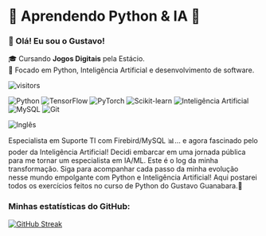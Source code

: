 # 🐍 Aprendendo Python & IA 🤖
<h3>👋 Olá! Eu sou o Gustavo!</h3>
<p>
  🎓 Cursando <strong>Jogos Digitais</strong> pela Estácio.
  <br>
  🐍 Focado em Python, Inteligência Artificial e desenvolvimento de software.
</p>

![visitors](https://visitor-badge.laobi.icu/badge?page_id=GustavoReis17.GustavoReis17)
<p>
  <img src="https://img.shields.io/badge/python-%233776AB.svg?style=for-the-badge&logo=python&logoColor=white" alt="Python"/>
  <img src="https://img.shields.io/badge/TensorFlow-%23FF6F00.svg?style=for-the-badge&logo=tensorflow&logoColor=white" alt="TensorFlow"/>
  <img src="https://img.shields.io/badge/PyTorch-%23EE4C2C.svg?style=for-the-badge&logo=pytorch&logoColor=white" alt="PyTorch"/>
  
  <img src="https://img.shields.io/badge/scikit--learn-%23F7931E.svg?style=for-the-badge&logo=scikit-learn&logoColor=white&v=1" alt="Scikit-learn"/>
  
  <img src="https://img.shields.io/badge/Inteligência_Artificial-5A00B3.svg?style=for-the-badge" alt="Inteligência Artificial"/>
  <img src="https://img.shields.io/badge/mysql-%234479A1.svg?style=for-the-badge&logo=mysql&logoColor=white" alt="MySQL"/>
  <img src="https://img.shields.io/badge/git-%23F05033.svg?style=for-the-badge&logo=git&logoColor=white" alt="Git"/>
</p>
<p>
  <img src="https://img.shields.io/badge/Inglês-0078D4.svg?style=for-the-badge" alt="Inglês"/>
</p>
Especialista em Suporte TI com Firebird/MySQL 📊... e agora fascinado pelo poder da Inteligência Artificial! Decidi embarcar em uma jornada pública para me tornar um especialista em IA/ML. Este é o log da minha transformação. Siga para acompanhar cada passo da minha evolução nesse mundo empolgante com Python e Inteligência Artificial! Aqui postarei todos os exercícios feitos no curso de Python do Gustavo Guanabara.🤖
<h3>Minhas estatísticas do GitHub:</h3>

[![GitHub Streak](https://streak-stats.demolab.com/?user=GustavoReis17&theme=dark&border_radius=5&locale=pt_BR)](https://git.io/streak-stats)



